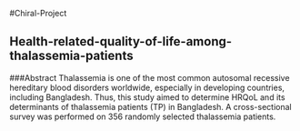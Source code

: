 #Chiral-Project

## Health-related-quality-of-life-among-thalassemia-patients

###Abstract
Thalassemia is one of the most common autosomal recessive hereditary blood disorders worldwide, especially in developing countries, including Bangladesh. Thus, this study aimed to determine HRQoL and its determinants of thalassemia patients (TP) in Bangladesh. A cross-sectional survey was performed on 356 randomly selected thalassemia patients. 
